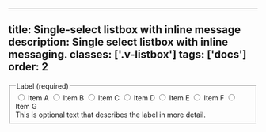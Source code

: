 <!--
 *              Copyright (c) 2025 Visa, Inc.
 *
 * Licensed under the Apache License, Version 2.0 (the "License");
 * you may not use this file except in compliance with the License.
 * You may obtain a copy of the License at
 *
 *         http://www.apache.org/licenses/LICENSE-2.0
 *
 * Unless required by applicable law or agreed to in writing, software
 * distributed under the License is distributed on an "AS IS" BASIS,
 * WITHOUT WARRANTIES OR CONDITIONS OF ANY KIND, either express or implied.
 * See the License for the specific language governing permissions and
 * limitations under the License.
 *
 -->
---
title: Single-select listbox with inline message
description: Single select listbox with inline messaging. 
classes: ['.v-listbox']
tags: ['docs']
order: 2
---

<fieldset aria-labelledby="single-select-messaging-listbox-legend single-select-messaging-listbox-message">
  <legend class="v-label" id="single-select-messaging-listbox-legend">
    Label (required)
  </legend>
  <div class="v-listbox-container">
    <div class="v-listbox v-listbox-scroll">
      <label class="v-listbox-item" for="single-select-radio-inline-1">
        <input class="v-radio v-flex-shrink-0" id="single-select-radio-inline-1" name="listbox-inline-message-example" type="radio"/>
        <span class="v-label v-typography-label-large">
          Item A
        </span>
      </label>
      <label class="v-listbox-item" for="single-select-radio-inline-2">
        <input class="v-radio v-flex-shrink-0" id="single-select-radio-inline-2" name="listbox-inline-message-example" type="radio"/>
        <span class="v-label v-typography-label-large">
          Item B
        </span>
      </label>
      <label class="v-listbox-item" for="single-select-radio-inline-3">
        <input class="v-radio v-flex-shrink-0" id="single-select-radio-inline-3" name="listbox-inline-message-example" type="radio"/>
        <span class="v-label v-typography-label-large">
          Item C
        </span>
      </label>
      <label class="v-listbox-item" for="single-select-radio-inline-4">
        <input class="v-radio v-flex-shrink-0" id="single-select-radio-inline-4" name="listbox-inline-message-example" type="radio"/>
        <span class="v-label v-typography-label-large">
          Item D
        </span>
      </label>
      <label class="v-listbox-item" for="single-select-radio-inline-5">
        <input class="v-radio v-flex-shrink-0" id="single-select-radio-inline-5" name="listbox-inline-message-example" type="radio"/>
        <span class="v-label v-typography-label-large">
          Item E
        </span>
      </label>
      <label class="v-listbox-item" for="single-select-radio-inline-6">
        <input class="v-radio v-flex-shrink-0" id="single-select-radio-inline-6" name="listbox-inline-message-example" type="radio"/>
        <span class="v-label v-typography-label-large">
          Item F
        </span>
      </label>
      <label class="v-listbox-item" for="single-select-radio-inline-7">
        <input class="v-radio v-flex-shrink-0" id="single-select-radio-inline-7" name="listbox-inline-message-example" type="radio"/>
        <span class="v-label v-typography-label-large">
          Item G
        </span>
      </label>
    </div>
  </div>
  <span class="v-input-message" id="single-select-messaging-listbox-message">
    This is optional text that describes the label in more detail.
  </span>
</fieldset>
